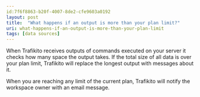 ```yaml
---
id:7f6f8863-b20f-4007-8de2-cfe9603a0192
layout: post
title:  "What happens if an output is more than your plan limit?"
uri: what-happens-if-an-output-is-more-than-your-plan-limit
tags: [data sources]
---
```

When Trafikito receives outputs of commands executed on your server it checks how many space the output takes. If the total size of all data is over your plan limit, Trafikito will replace the longest output with messages about it.

<!--more-->

When you are reaching any limit of the current plan, Trafikito will notify the workspace owner with an email message.